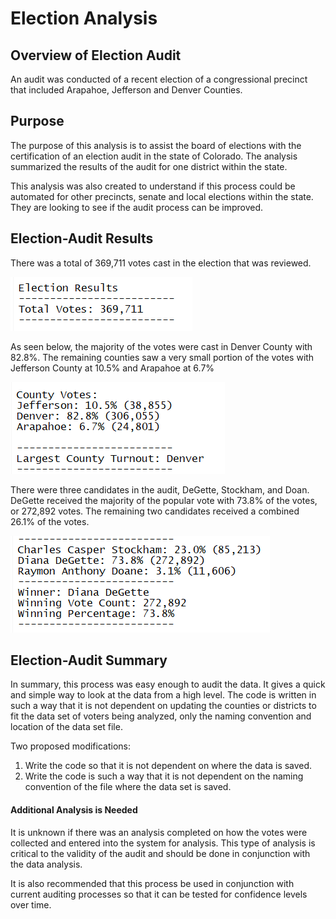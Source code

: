 # Election Analysis

## Overview of Election Audit
An audit was conducted of a recent election of a congressional precinct that included Arapahoe, Jefferson and Denver Counties. 

## Purpose
The purpose of this analysis is to assist the board of elections with the certification of an election audit in the state of Colorado.  The analysis summarized the results of the audit for one district within the state.

This analysis was also created to understand if this process could be automated for other precincts, senate and local elections within the state.  They are looking to see if the audit process can be improved.

## Election-Audit Results
There was a total of 369,711 votes cast in the election that was reviewed.  

![](Resources/overall_results.PNG)

As seen below, the majority of the votes were cast in Denver County with 82.8%.  The remaining counties saw a very small portion of the votes with Jefferson County at 10.5% and Arapahoe at 6.7%

![](Resources/county_results.PNG)

There were three candidates in the audit, DeGette, Stockham, and Doan.  DeGette received the majority of the popular vote with 73.8% of the votes, or 272,892 votes.  The remaining two candidates received a combined 26.1% of the votes.
	
![](Resources/candidate_results.PNG)

## Election-Audit Summary
In summary, this process was easy enough to audit the data.  It gives a quick and simple way to look at the data from a high level.  The code is written in such a way that it is not dependent on updating the counties or districts to fit the data set of voters being analyzed, only the naming convention and location of the data set file.  

Two proposed modifications:
1.	Write the code so that it is not dependent on where the data is saved.
2.	Write the code is such a way that it is not dependent on the naming convention of the file where the data set is saved.

#### Additional Analysis is Needed
It is unknown if there was an analysis completed on how the votes were collected and entered into the system for analysis.  This type of analysis is critical to the validity of the audit and should be done in conjunction with the data analysis.

It is also recommended that this process be used in conjunction with current auditing processes so that it can be tested for confidence levels over time.
